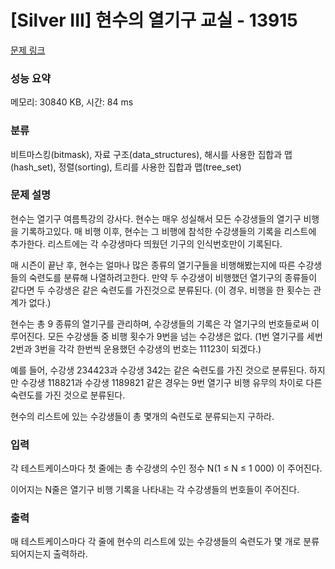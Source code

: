 # [Silver III] 현수의 열기구 교실 - 13915 

[문제 링크](https://www.acmicpc.net/problem/13915) 

### 성능 요약

메모리: 30840 KB, 시간: 84 ms

### 분류

비트마스킹(bitmask), 자료 구조(data_structures), 해시를 사용한 집합과 맵(hash_set), 정렬(sorting), 트리를 사용한 집합과 맵(tree_set)

### 문제 설명

<p>현수는 열기구 여름특강의 강사다. 현수는 매우 성실해서 모든 수강생들의 열기구 비행을 기록하고있다. 매 비행 이후, 현수는 그 비행에 참석한 수강생들의 기록을 리스트에 추가한다. 리스트에는 각 수강생마다 띄웠던 기구의 인식번호만이 기록된다. </p>

<p>매 시즌이 끝난 후, 현수는 얼마나 많은 종류의 열기구들을 비행해봤는지에 따른 수강생들의 숙련도를 분류해 나열하려고한다. <span style="font-family:arial,helvetica neue,helvetica,tahoma,sans-serif">만약 두 수강생이 비행했던 열기구의 종류들이 같다면 두 수강생은 같은 숙련도를 가진것으로 분류된다. (이 경우, 비행을 한 횟수는 관계가 없다.)</span></p>

<p>현수는 총 9 종류의 열기구를 관리하며, 수강생들의 기록은 각 열기구의 번호들로써 이루어진다. 모든 수강생들 중 비행 횟수가 9번을 넘는 수강생은 없다. (1번 열기구를 세번 2번과 3번을 각각 한번씩 운용했던 수강생의 번호는 11123이 되겠다.) </p>

<p>예를 들어, 수강생 234423과 수강생 342는 같은 숙련도를 가진 것으로 분류된다. 하지만 수강생 118821과 수강생 1189821 같은 경우는 9번 열기구 비행 유무의 차이로 다른 숙련도를 가진 것으로 분류된다.</p>

<p>현수의 리스트에 있는 수강생들이 총 몇개의 숙련도로 분류되는지 구하라.</p>

### 입력 

 <p>각 테스트케이스마다 첫 줄에는 총 수강생의 수인 정수 N(1 ≤ N ≤ 1 000) 이 주어진다.</p>

<p>이어지는 N줄은 열기구 비행 기록을 나타내는 각 수강생들의 번호들이 주어진다.</p>

### 출력 

 <p>매 테스트케이스마다 각 줄에 현수의 리스트에 있는 수강생들의 숙련도가 몇 개로 분류되어지는지 출력하라.</p>

